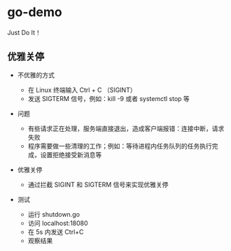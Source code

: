 # go-demo
Just Do It！


## 优雅关停
- 不优雅的方式
  - 在 Linux 终端输入 Ctrl + C （SIGINT）
  - 发送 SIGTERM 信号，例如：kill -9 或者 systemctl stop 等
- 问题
  - 有些请求正在处理，服务端直接退出，造成客户端报错：连接中断，请求失败
  - 程序需要做一些清理的工作；例如：等待进程内任务队列的任务执行完成，设置拒绝接受新消息等

- 优雅关停
  - 通过拦截 SIGINT 和 SIGTERM 信号来实现优雅关停

- 测试
  - 运行 shutdown.go
  - 访问 localhost:18080
  - 在 5s 内发送 Ctrl+C
  - 观察结果